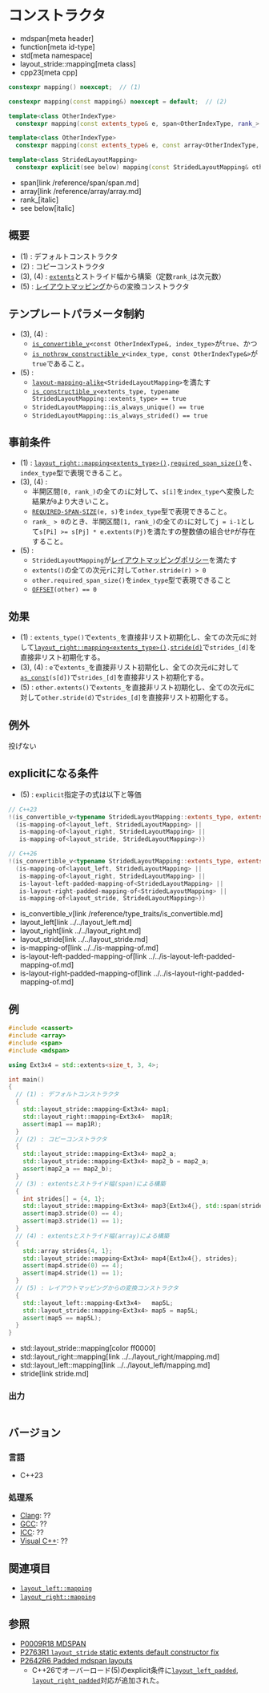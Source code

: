 # コンストラクタ
* mdspan[meta header]
* function[meta id-type]
* std[meta namespace]
* layout_stride::mapping[meta class]
* cpp23[meta cpp]

```cpp
constexpr mapping() noexcept;  // (1)

constexpr mapping(const mapping&) noexcept = default;  // (2)

template<class OtherIndexType>
  constexpr mapping(const extents_type& e, span<OtherIndexType, rank_> s) noexcept;  // (3)

template<class OtherIndexType>
  constexpr mapping(const extents_type& e, const array<OtherIndexType, rank_>& s) noexcept;  // (4)

template<class StridedLayoutMapping>
  constexpr explicit(see below) mapping(const StridedLayoutMapping& other) noexcept;  // (5)
```
* span[link /reference/span/span.md]
* array[link /reference/array/array.md]
* rank_[italic]
* see below[italic]

## 概要
- (1) : デフォルトコンストラクタ
- (2) : コピーコンストラクタ
- (3), (4) : [`extents`](../../extents.md)とストライド幅から構築（定数`rank_`は次元数）
- (5) : [レイアウトマッピング](../../LayoutMapping.md)からの変換コンストラクタ


## テンプレートパラメータ制約
- (3), (4) :
    - [`is_convertible_v`](/reference/type_traits/is_convertible.md)`<const OtherIndexType&, index_type>`が`true`、かつ
    - [`is_nothrow_constructible_v`](/reference/type_traits/is_nothrow_constructible.md)`<index_type, const OtherIndexType&>`が`true`であること。
- (5) :
    - [`layout-mapping-alike`](layout-mapping-alike.md)`<StridedLayoutMapping>`を満たす
    - [`is_constructible_v`](/reference/type_traits/is_constructible.md)`<extents_type, typename StridedLayoutMapping::extents_type> == true`
    - `StridedLayoutMapping::is_always_unique() == true`
    - `StridedLayoutMapping::is_always_strided() == true`


## 事前条件
- (1) : [`layout_right::mapping<extents_type>()`](../../layout_right/mapping.md)`.`[`required_span_size()`](../../layout_right/mapping/required_span_size.md)を、`index_type`型で表現できること。
- (3), (4) :
    - 半開区間`[0, rank_)`の全ての`i`に対して、`s[i]`を`index_type`へ変換した結果が`0`より大きいこと。
    - [`REQUIRED-SPAN-SIZE`](required_span_size.md)`(e, s)`を`index_type`型で表現できること。
    - `rank_ > 0`のとき、半開区間`[1, rank_)`の全ての`i`に対して`j = i-1`として`s[Pi] >= s[Pj] * e.extents(Pj)`を満たすの整数値の組合せ`P`が存在すること。
- (5) :
    - `StridedLayoutMapping`が[レイアウトマッピングポリシー](../../LayoutMappingPolicy.md)を満たす
    - `extents()`の全ての次元`r`に対して`other.stride(r) > 0`
    - `other.required_span_size()`を`index_type`型で表現できること
    - [`OFFSET`](op_equal.md)`(other) == 0`


## 効果
- (1) : `extents_type()`で`extents_`を直接非リスト初期化し、全ての次元`d`に対して[`layout_right::mapping<extents_type>()`](../../layout_right/mapping.md)`.`[`stride(d)`](../../layout_right/mapping/stride.md)で`strides_[d]`を直接非リスト初期化する。
- (3), (4) : `e`で`extents_`を直接非リスト初期化し、全ての次元`d`に対して[`as_const`](/reference/utility/as_const.md)`(s[d])`で`strides_[d]`を直接非リスト初期化する。
- (5) : `other.extents()`で`extents_`を直接非リスト初期化し、全ての次元`d`に対して`other.stride(d)`で`strides_[d]`を直接非リスト初期化する。


## 例外
投げない


## explicitになる条件
- (5) : `explicit`指定子の式は以下と等価
```cpp
// C++23
!(is_convertible_v<typename StridedLayoutMapping::extents_type, extents_type> &&
  (is-mapping-of<layout_left, StridedLayoutMapping> ||
   is-mapping-of<layout_right, StridedLayoutMapping> ||
   is-mapping-of<layout_stride, StridedLayoutMapping>))

// C++26
!(is_convertible_v<typename StridedLayoutMapping::extents_type, extents_type> &&
  (is-mapping-of<layout_left, StridedLayoutMapping> ||
   is-mapping-of<layout_right, StridedLayoutMapping> ||
   is-layout-left-padded-mapping-of<StridedLayoutMapping> ||
   is-layout-right-padded-mapping-of<StridedLayoutMapping> ||
   is-mapping-of<layout_stride, StridedLayoutMapping>))
```
* is_convertible_v[link /reference/type_traits/is_convertible.md]
* layout_left[link ../../layout_left.md]
* layout_right[link ../../layout_right.md]
* layout_stride[link ../../layout_stride.md]
* is-mapping-of[link ../../is-mapping-of.md]
* is-layout-left-padded-mapping-of[link ../../is-layout-left-padded-mapping-of.md]
* is-layout-right-padded-mapping-of[link ../../is-layout-right-padded-mapping-of.md]


## 例
```cpp example
#include <cassert>
#include <array>
#include <span>
#include <mdspan>

using Ext3x4 = std::extents<size_t, 3, 4>;

int main()
{
  // (1) : デフォルトコンストラクタ
  {
    std::layout_stride::mapping<Ext3x4> map1;
    std::layout_right::mapping<Ext3x4>  map1R;
    assert(map1 == map1R);
  }
  // (2) : コピーコンストラクタ
  {
    std::layout_stride::mapping<Ext3x4> map2_a;
    std::layout_stride::mapping<Ext3x4> map2_b = map2_a;
    assert(map2_a == map2_b);
  }
  // (3) : extentsとストライド幅(span)による構築
  {
    int strides[] = {4, 1};
    std::layout_stride::mapping<Ext3x4> map3{Ext3x4{}, std::span(strides)};
    assert(map3.stride(0) == 4);
    assert(map3.stride(1) == 1);
  }
  // (4) : extentsとストライド幅(array)による構築
  {
    std::array strides{4, 1};
    std::layout_stride::mapping<Ext3x4> map4{Ext3x4{}, strides};
    assert(map4.stride(0) == 4);
    assert(map4.stride(1) == 1);
  }
  // (5) : レイアウトマッピングからの変換コンストラクタ
  {
    std::layout_left::mapping<Ext3x4>   map5L;
    std::layout_stride::mapping<Ext3x4> map5 = map5L;
    assert(map5 == map5L);
  }
}
```
* std::layout_stride::mapping[color ff0000]
* std::layout_right::mapping[link ../../layout_right/mapping.md]
* std::layout_left::mapping[link ../../layout_left/mapping.md]
* stride[link stride.md]

### 出力
```
```


## バージョン
### 言語
- C++23

### 処理系
- [Clang](/implementation.md#clang): ??
- [GCC](/implementation.md#gcc): ??
- [ICC](/implementation.md#icc): ??
- [Visual C++](/implementation.md#visual_cpp): ??


## 関連項目
- [`layout_left::mapping`](../../layout_left/mapping.md)
- [`layout_right::mapping`](../../layout_right/mapping.md)


## 参照
- [P0009R18 MDSPAN](https://www.open-std.org/jtc1/sc22/wg21/docs/papers/2022/p0009r18.html)
- [P2763R1 `layout_stride` static extents default constructor fix](https://www.open-std.org/jtc1/sc22/wg21/docs/papers/2023/p2763r1.html)
- [P2642R6 Padded mdspan layouts](https://www.open-std.org/jtc1/sc22/wg21/docs/papers/2024/p2642r6.pdf)
    - C++26でオーバーロード(5)のexplicit条件に[`layout_left_padded`](../../layout_left_padded.md), [`layout_right_padded`](../../layout_right_padded.md)対応が追加された。

